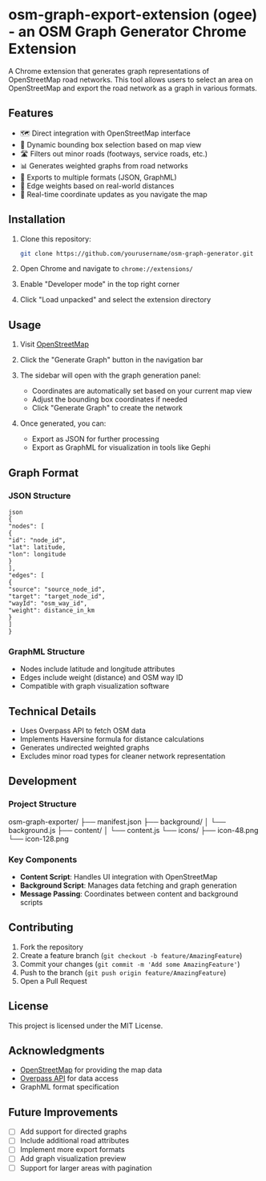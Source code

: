 # osm-graph-export-extension (ogee) - an OSM Graph Generator Chrome Extension

A Chrome extension that generates graph representations of OpenStreetMap road networks. This tool allows users to select an area on OpenStreetMap and export the road network as a graph in various formats.

## Features

- 🗺️ Direct integration with OpenStreetMap interface
- 📍 Dynamic bounding box selection based on map view
- 🛣️ Filters out minor roads (footways, service roads, etc.)
- 📊 Generates weighted graphs from road networks
- 💾 Exports to multiple formats (JSON, GraphML)
- 📏 Edge weights based on real-world distances
- 🔄 Real-time coordinate updates as you navigate the map

## Installation

1. Clone this repository:
   ```bash
   git clone https://github.com/yourusername/osm-graph-generator.git
   ```

2. Open Chrome and navigate to `chrome://extensions/`

3. Enable "Developer mode" in the top right corner

4. Click "Load unpacked" and select the extension directory

## Usage

1. Visit [OpenStreetMap](https://www.openstreetmap.org)

2. Click the "Generate Graph" button in the navigation bar

3. The sidebar will open with the graph generation panel:
   - Coordinates are automatically set based on your current map view
   - Adjust the bounding box coordinates if needed
   - Click "Generate Graph" to create the network

4. Once generated, you can:
   - Export as JSON for further processing
   - Export as GraphML for visualization in tools like Gephi

## Graph Format

### JSON Structure

```
json
{
"nodes": [
{
"id": "node_id",
"lat": latitude,
"lon": longitude
}
],
"edges": [
{
"source": "source_node_id",
"target": "target_node_id",
"wayId": "osm_way_id",
"weight": distance_in_km
}
]
}
```


### GraphML Structure
- Nodes include latitude and longitude attributes
- Edges include weight (distance) and OSM way ID
- Compatible with graph visualization software

## Technical Details

- Uses Overpass API to fetch OSM data
- Implements Haversine formula for distance calculations
- Generates undirected weighted graphs
- Excludes minor road types for cleaner network representation

## Development

### Project Structure

osm-graph-exporter/
├── manifest.json
├── background/
│ └── background.js
├── content/
│ └── content.js
└── icons/
├── icon-48.png
└── icon-128.png


### Key Components

- **Content Script**: Handles UI integration with OpenStreetMap
- **Background Script**: Manages data fetching and graph generation
- **Message Passing**: Coordinates between content and background scripts

## Contributing

1. Fork the repository
2. Create a feature branch (`git checkout -b feature/AmazingFeature`)
3. Commit your changes (`git commit -m 'Add some AmazingFeature'`)
4. Push to the branch (`git push origin feature/AmazingFeature`)
5. Open a Pull Request

## License

This project is licensed under the MIT License.

## Acknowledgments

- [OpenStreetMap](https://www.openstreetmap.org) for providing the map data
- [Overpass API](https://overpass-api.de/) for data access
- GraphML format specification


## Future Improvements

- [ ] Add support for directed graphs
- [ ] Include additional road attributes
- [ ] Implement more export formats
- [ ] Add graph visualization preview
- [ ] Support for larger areas with pagination
